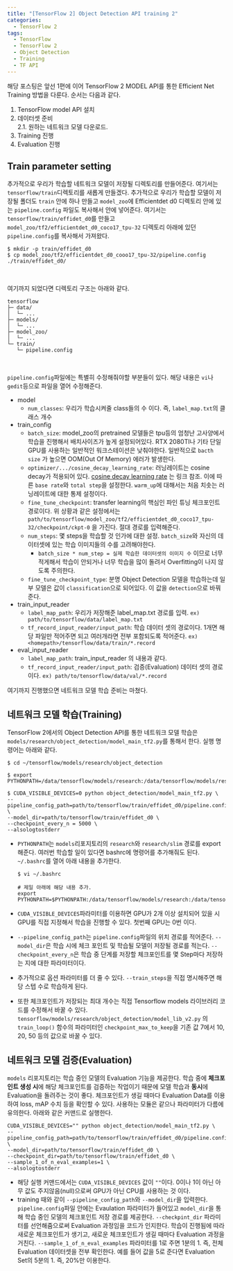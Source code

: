 ```yaml
---
title: "[TensorFlow 2] Object Detection API training 2"
categories:
  - TensorFlow 2
tags:
  - TensorFlow
  - TensorFlow 2
  - Object Detection
  - Training
  - TF API
---
```


해당 포스팅은 앞선 1편에 이어 TensorFlow 2 MODEL API를 통한 Efficient Net Training 방법을 다룬다.
순서는 다음과 같다.  
1. TensorFlow model API 설치
2. 데이터셋 준비  
    2.1. 원하는 네트워크 모델 다운로드.
3. Training 진행
4. Evaluation 진행


## Train parameter setting
추가적으로 우리가 학습할 네트워크 모델이 저장될 디렉토리를 만들어준다. 여기서는 `tensorflow/train`디렉토리를 새롭게 만들겠다. 추가적으로 우리가 
학습할 모델이 저장될 폴더도 `train` 안에 하나 만들고 `model_zoo`에  Efficientdet d0 디렉토리 안에 있는 `pipeline.config` 파일도 복사해서
안에 넣어준다. 여기서는 `tensorflow/train/effidet_d0`를 만들고 `model_zoo/tf2/efficientdet_d0_coco17_tpu-32` 디렉토리 아래에 있던
`pipeline.config`를 복사해서 가져왔다.
```shell script
$ mkdir -p train/effidet_d0 
$ cp model_zoo/tf2/efficientdet_d0_cooo17_tpu-32/pipeline.config ./train/effidet_d0/
```
<br>

여기까지 되었다면 디렉토리 구조는 아래와 같다.
```shell script
tensorflow
├─ data/
│  └─ ...
├─ models/
│  └─ ...
├─ model_zoo/
│  └─ ...
└─ train/
   └─ pipeline.config     
```
<br>

`pipeline.config`파일에는 특별히 수정해줘야할 부분들이 있다. 해당 내용은 `vi`나 `gedit`등으로 파일을 열어 수정해준다.
- model
  - `num_classes`: 우리가 학습시켜줄 class들의 수 이다. 즉, `label_map.txt`의 클래스 개수
- train_config
  - `batch_size`: model_zoo의 pretrained 모델들은 tpu등의 엄청난 고사양에서 학습을 진행해서 배치사이즈가 높게 설정되어있다. RTX 2080TI나
   기타 단일 GPU를 사용하는 일반적인 워크스테이션은 낮춰야한다. 일반적으로 `bacth size` 가 높으면 OOM(Out Of Memory) 에러가 발생한다. 
  - `optimizer/.../cosine_decay_learning_rate`: 러닝레이트는 cosine decay가 적용되어 있다.
   [cosine decay learning rate](https://hoya012.github.io/blog/Bag-of-Tricks-for-Image-Classification-with-Convolutional-Neural-Networks-Review/) 는 링크 참조.
   이에 따른 `base rate`와 `total step`을 설정한다. `warm_up`에 대해서는 처음 치솟는 러닝레이트에 대한 통제 설정이다.
  - `fine_tune_checkpoint`: transfer learning의 핵심인 파인 튜닝 체크포인트 경로이다. 위 상황과 같은 설정에서는 
    `path/to/tensorflow/model_zoo/tf2/efficientdet_d0_coco17_tpu-32/checkpoint/ckpt-0` 을 가진다. 절대 경로를 입력해준다.
  - `num_steps`: 몇 steps을 학습할 것 인가에 대한 설정. `batch_size`와 자신의 데이터셋에 있는 학습 이미지들의 수를 고려해야한다. 
    - `batch_size * num_step = 실제 학습한 데이터셋의 이미지 수` 이므로 너무 적게해서 학습이 안되거나 너무 학습을 많이 돌려서 Overfitting이
      나지 않도록 주의한다.
  - `fine_tune_checkpoint_type`: 분명 Object Detection 모델을 학습하는데 일부 모델은 값이 `classification`으로 되어있다. 
    이 값을 `detection`으로 바꿔준다.
- train_input_reader
  - `label_map_path`: 우리가 저장해준 label_map.txt 경로를 입력. `ex) path/to/tensorflow/data/label_map.txt`
  - `tf_record_input_reader/input_path`: 학습 데이터 셋의 경로이다. 1개면 해당 파일만 적어주면 되고 여러개라면 전부 포함되도록 적어준다.
    `ex) <homepath>/tensorflow/data/train/*.record`
- eval_input_reader
  - `label_map_path`: train_input_reader 의 내용과 같다.
  - `tf_record_input_reader/input_path`: 검증(Evaluation) 데이터 셋의 경로이다. `ex) path/to/tensorflow/data/val/*.record`

여기까지 진행했으면 네트워크 모델 학습 준비는 마쳤다.

## 네트워크 모델 학습(Training) 
TensorFlow 2에서의 Object Detection API를 통한 네트워크 모델 학습은 `models/research/object_detection/model_main_tf2.py`를
 통해서 한다. 실행 명령어는 아래와 같다.
```
$ cd ~/tensorflow/models/research/object_detection

$ export PYTHONPATH=/data/tensorflow/models/research:/data/tensorflow/models/research/slim

$ CUDA_VISIBLE_DEVICES=0 python object_detection/model_main_tf2.py \
--pipeline_config_path=path/to/tensorflow/train/effidet_d0/pipeline.config \
--model_dir=path/to/tensorflow/train/effidet_d0 \
--checkpoint_every_n = 5000 \
--alsologtostderr
```
- `PYTHONPATH`는 `models`리포지토리의 `research`와 `research/slim` 경로를 export 해준다. 여러번 학습할 일이 있다면 bashrc에 명령어를
  추가해줘도 된다. `~/.bashrc`를 열어 아래 내용을 추가한다.
  ```
  $ vi ~/.bashrc
  
  # 제일 아래에 해당 내용 추가.
  export PYTHONPATH=$PYTHONPATH:/data/tensorflow/models/research:/data/tensorflow/models/research/slim
  ```
- `CUDA_VISIBLE_DEVICES`파라미터를 이용하면 GPU가 2개 이상 설치되어 있을 시 GPU를 직접 지정해서 학습을 진행할 수 있다. 첫번째 GPU는 0번 이다.
- `--pipeline_config_path`는 `pipeline.config`파일의 위치 경로를 적어준다. `--model_dir`은 학습 시에 체크 포인트 및 학습될 모델이 저장될
경로를 적는다. `--checkpoint_every_n`은 학습 중 단계를 저장할 체크포인트를 몇 Step마다 저장하는 지에 대한 파라미터이다.

- 추가적으로 옵션 파라미터를 더 줄 수 있다. 
  `--train_steps`을 직접 명시해주면 해당 스텝 수로 학습하게 된다.<br>

- 또한 체크포인트가 저장되는 최대 개수는 직접 Tensorflow models 라이브러리 코드를 수정해서 바꿀 수 있다. 
  `tensorflow/models/research/object_detection/model_lib_v2.py` 의 `train_loop()` 함수의 파라미터인 `checkpoint_max_to_keep`을
  기존 값 7에서 10, 20, 50 등의 값으로 바꿀 수 있다.

## 네트워크 모델 검증(Evaluation) 
`models` 리포지토리는 학습 중인 모델의 Evaluation 기능을 제공한다. 학습 중에 **체크포인트 생성 시**에 해당 체크포인트를 검증하는 작업이기 때문에 
모델 학습과 **동시**에 Evaluation을 돌려주는 것이 좋다. 체크포인트가 생길 때마다 Evaluation Data를 이용하여 loss, mAP 수치 등을 확인할
 수 있다. 사용하는 모듈은 같으나 파라미터가 다름에 유의한다. 아래와 같은 커맨드로 실행한다.
```shell script
CUDA_VISIBLE_DEVICES="" python object_detection/model_main_tf2.py \
--pipeline_config_path=path/to/tensorflow/train/effidet_d0/pipeline.config \
--model_dir=path/to/tensorflow/train/effidet_d0 \
--checkpoint_dir=path/to/tensorflow/train/effidet_d0 \
--sample_1_of_n_eval_examples=1 \
--alsologtostderr
```
- 해당 실행 커맨드에서는 `CUDA_VISIBLE_DEVICES` 값이 `""`이다. 0이나 1이 아닌 아무 값도 주지않음(null)으로써 GPU가 아닌 CPU를 사용하는 것 이다.
- training 때와 같이 `--pipeline_config_path`와 `--model_dir`을 입력한다. `pipeline.config`파일 안에는 Evaulation 파라미터가 
  들어있고 `model_dir`을 통해 학습 중인 모델의 체크포인트 저장 경로를 제공한다. `--checkpint_dir` 파라미터를 선언해줌으로써 Evaluation 
  과정임을 코드가 인지한다. 학습이 진행됨에 따라 새로운 체크포인트가 생기고, 새로운 체크포인트가 생길 때마다 Evaluation 과정을 거친다.
  `--sample_1_of_n_eval_examples` 파라미터를 1로 주면 1분의 1. 즉, 전체 Evaluation 데이터셋을 전부 확인한다. 예를 들어 값을 5로 준다면
  Evaluation Set의 5분의 1. 즉, 20%만 이용한다.


